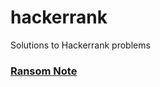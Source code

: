 # hackerrank
Solutions to Hackerrank problems

### [Ransom Note](https://www.hackerrank.com/challenges/ctci-ransom-note/submissions/code/142394787?h_l=interview&playlist_slugs%5B%5D=interview-preparation-kit&playlist_slugs%5B%5D=dictionaries-hashmaps)

